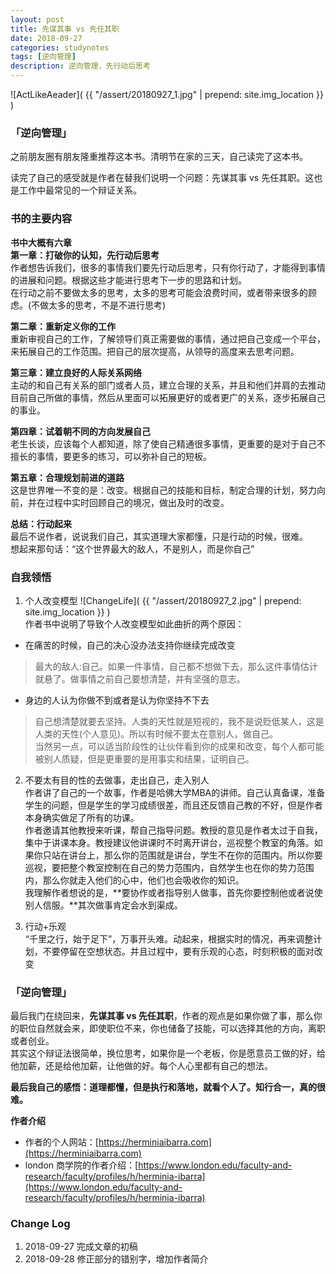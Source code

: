 ```yaml
---
layout: post
title: 先谋其事 vs 先任其职
date: 2018-09-27
categories: studynotes
tags: [逆向管理]
description: 逆向管理，先行动后思考
---
```



![ActLikeAeader]( {{ "/assert/20180927_1.jpg" | prepend: site.img_location }} )


### 「逆向管理」

之前朋友圈有朋友隆重推荐这本书。清明节在家的三天，自己读完了这本书。  
  
读完了自己的感受就是作者在替我们说明一个问题：先谋其事 vs 先任其职。这也是工作中最常见的一个辩证关系。

### 书的主要内容

**书中大概有六章**  
**第一章：打破你的认知，先行动后思考**  
作者想告诉我们，很多的事情我们要先行动后思考，只有你行动了，才能得到事情的进展和问题。根据这些才能进行思考下一步的思路和计划。  
在行动之前不要做太多的思考，太多的思考可能会浪费时间，或者带来很多的顾虑。(不做太多的思考，不是不进行思考)  
   
**第二章：重新定义你的工作**    
重新审视自己的工作，了解领导们真正需要做的事情，通过把自己变成一个平台，来拓展自己的工作范围。把自己的层次提高，从领导的高度来去思考问题。  

**第三章：建立良好的人际关系网络**  
主动的和自己有关系的部门或者人员，建立合理的关系，并且和他们并肩的去推动目前自己所做的事情，然后从里面可以拓展更好的或者更广的关系，逐步拓展自己的事业。  

**第四章：试着朝不同的方向发展自己**   
老生长谈，应该每个人都知道，除了使自己精通很多事情，更重要的是对于自己不擅长的事情，要更多的练习，可以弥补自己的短板。   

**第五章：合理规划前进的道路**   
这是世界唯一不变的是：改变。根据自己的技能和目标，制定合理的计划，努力向前，并在过程中实时回顾自己的境况，做出及时的改变。  

**总结：行动起来**   
最后不说作者，说说我们自己，其实道理大家都懂，只是行动的时候，很难。   
想起来那句话：“这个世界最大的敌人，不是别人，而是你自己”


### 自我领悟  

1. 个人改变模型
![ChangeLife]( {{ "/assert/20180927_2.jpg" | prepend: site.img_location }} )   
作者书中说明了导致个人改变模型如此曲折的两个原因：
* 在痛苦的时候，自己的决心没办法支持你继续完成改变
> 最大的敌人:自己。如果一件事情，自己都不想做下去，那么这件事情估计就悬了。做事情之前自己要想清楚，并有坚强的意志。
* 身边的人认为你做不到或者是认为你坚持不下去
> 自己想清楚就要去坚持。人类的天性就是短视的，我不是说贬低某人，这是人类的天性(个人意见)。所以有时候不要太在意别人，做自己。   
> 当然另一点，可以适当阶段性的让伙伴看到你的成果和改变，每个人都可能被别人质疑，但是更重要的是用事实和结果，证明自己。


2. 不要太有目的性的去做事，走出自己，走入别人  
作者讲了自己的一个故事，作者是哈佛大学MBA的讲师。自己认真备课，准备学生的问题，但是学生的学习成绩很差，而且还反馈自己教的不好，但是作者本身确实做足了所有的功课。  
作者邀请其他教授来听课，帮自己指导问题。教授的意见是作者太过于自我，集中于讲课本身。教授建议他讲课时不时离开讲台，巡视整个教室的角落。如果你只站在讲台上，那么你的范围就是讲台，学生不在你的范围内。所以你要巡视，要把整个教室控制在自己的势力范围内，自然学生也在你的势力范围内，那么你就走入他们的心中，他们也会吸收你的知识。  
我理解作者想说的是，**要协作或者指导别人做事，首先你要控制他或者说使别人信服。**其次做事肯定会水到渠成。

3. 行动+乐观   
“千里之行，始于足下”，万事开头难。动起来，根据实时的情况，再来调整计划，不要停留在空想状态。并且过程中，要有乐观的心态，时刻积极的面对改变


### 「逆向管理」
最后我门在绕回来，**先谋其事 vs 先任其职**，作者的观点是如果你做了事，那么你的职位自然就会来，即使职位不来，你也储备了技能，可以选择其他的方向，离职或者创业。  
其实这个辩证法很简单，换位思考，如果你是一个老板，你是愿意员工做的好，给他加薪，还是给他加薪，让他做的好。每个人心里都有自己的想法。  
  
**最后我自己的感悟：道理都懂，但是执行和落地，就看个人了。知行合一，真的很难。**


**作者介绍**
* 作者的个人网站：[https://herminiaibarra.com](https://herminiaibarra.com)
* london 商学院的作者介绍：[https://www.london.edu/faculty-and-research/faculty/profiles/h/herminia-ibarra](https://www.london.edu/faculty-and-research/faculty/profiles/h/herminia-ibarra)



### Change Log
1. 2018-09-27  完成文章的初稿
2. 2018-09-28  修正部分的错别字，增加作者简介
